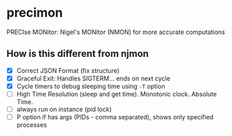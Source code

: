 # precimon

PRECIse MONitor: Nigel's MONitor (NMON) for more accurate computations

## How is this different from njmon

- [x] Correct JSON Format (fix structure)
- [x] Graceful Exit: Handles SIGTERM... ends on next cycle
- [x] Cycle timers to debug sleeping time using `-T` option
- [ ] High Time Resolution (sleep and get time). Monotonic clock. Absolute Time.
- [ ] always run on instance (pid lock)
- [ ] P option if has args (PIDs - comma separated), shows only specified processes
